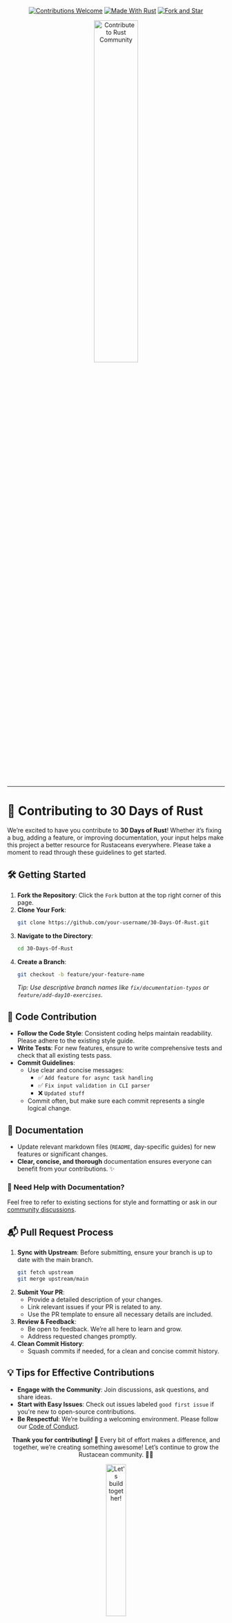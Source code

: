 <div align="center">

[![Contributions Welcome](https://img.shields.io/badge/Contributions-Welcome-brightgreen?style=for-the-badge)](https://github.com/Hunterdii/30-Days-Of-Rust/)
[![Made With Rust](https://img.shields.io/badge/Made%20With-Rust-orange?style=for-the-badge&logo=rust)](https://github.com/Hunterdii)
[![Fork and Star](https://img.shields.io/badge/Fork%20&%20Star%20this%20repo%20💫-important-blueviolet?style=for-the-badge)](https://github.com/Hunterdii/30-Days-Of-Rust/)

<img src="https://github.com/user-attachments/assets/a1083fb3-3eec-4d1e-b93a-fa4d7a99f180" width="45%" alt="Contribute to Rust Community" style="border-radius: 10px;"/>

</div>

---

# 🤝 **Contributing to 30 Days of Rust**

We’re excited to have you contribute to **30 Days of Rust**! Whether it’s fixing a bug, adding a feature, or improving documentation, your input helps make this project a better resource for Rustaceans everywhere. Please take a moment to read through these guidelines to get started.

## 🛠️ **Getting Started**
1. **Fork the Repository**: Click the `Fork` button at the top right corner of this page.
2. **Clone Your Fork**:
   ```bash
   git clone https://github.com/your-username/30-Days-Of-Rust.git
   ```
3. **Navigate to the Directory**:
   ```bash
   cd 30-Days-Of-Rust
   ```
4. **Create a Branch**:
   ```bash
   git checkout -b feature/your-feature-name
   ```
   _Tip: Use descriptive branch names like `fix/documentation-typos` or `feature/add-day10-exercises`._


## 🚀 **Code Contribution**
- **Follow the Code Style**: Consistent coding helps maintain readability. Please adhere to the existing style guide.
- **Write Tests**: For new features, ensure to write comprehensive tests and check that all existing tests pass.
- **Commit Guidelines**:
  - Use clear and concise messages:
    - ✅ `Add feature for async task handling`
    - ✅ `Fix input validation in CLI parser`
    - ❌ `Updated stuff`
  - Commit often, but make sure each commit represents a single logical change.


## 📖 **Documentation**
- Update relevant markdown files (`README`, day-specific guides) for new features or significant changes.
- **Clear, concise, and thorough** documentation ensures everyone can benefit from your contributions. ✨

### 📝 **Need Help with Documentation?**
Feel free to refer to existing sections for style and formatting or ask in our [community discussions](https://github.com/Hunterdii/30-Days-Of-Rust/discussions).

## 📬 **Pull Request Process**
1. **Sync with Upstream**: Before submitting, ensure your branch is up to date with the main branch.
   ```bash
   git fetch upstream
   git merge upstream/main
   ```
2. **Submit Your PR**:
   - Provide a detailed description of your changes.
   - Link relevant issues if your PR is related to any.
   - Use the PR template to ensure all necessary details are included.
3. **Review & Feedback**:
   - Be open to feedback. We’re all here to learn and grow.
   - Address requested changes promptly.
4. **Clean Commit History**:
   - Squash commits if needed, for a clean and concise commit history.


## 💡 **Tips for Effective Contributions**
- **Engage with the Community**: Join discussions, ask questions, and share ideas.
- **Start with Easy Issues**: Check out issues labeled `good first issue` if you're new to open-source contributions.
- **Be Respectful**: We’re building a welcoming environment. Please follow our [Code of Conduct](https://github.com/Hunterdii/30-Days-Of-Rust/blob/main/.github/CODE_OF_CONDUCT.md).


<div align="center">
  
**Thank you for contributing!** 🧡 Every bit of effort makes a difference, and together, we’re creating something awesome! Let’s continue to grow the Rustacean community. 🦀🚀

<img src="https://github.com/user-attachments/assets/a1083fb3-3eec-4d1e-b93a-fa4d7a99f180" width="30%" alt="Let's build together!" style="border-radius: 10px;"/>

</div>
